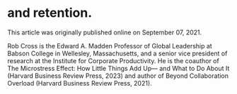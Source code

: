 # and retention.

This article was originally published online on September 07, 2021.

Rob Cross is the Edward A. Madden Professor of Global Leadership at Babson College in Wellesley, Massachusetts, and a senior vice president of research at the Institute for Corporate Productivity. He is the coauthor of The Microstress Effect: How Little Things Add Up— and What to Do About It (Harvard Business Review Press, 2023) and author of Beyond Collaboration Overload (Harvard Business Review Press, 2021).